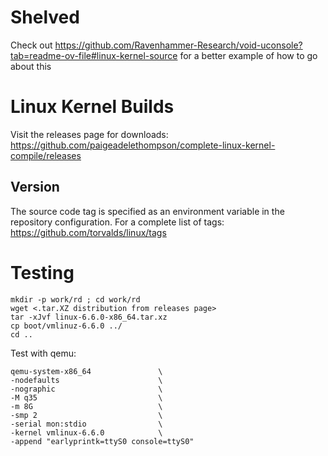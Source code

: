 # Shelved
Check out https://github.com/Ravenhammer-Research/void-uconsole?tab=readme-ov-file#linux-kernel-source for a better example of how to go about this 

# Linux Kernel Builds 
Visit the releases page for downloads: https://github.com/paigeadelethompson/complete-linux-kernel-compile/releases

## Version
The source code tag is specified as an environment variable in the repository configuration. For a complete list of tags: https://github.com/torvalds/linux/tags

# Testing 

```
mkdir -p work/rd ; cd work/rd
wget <.tar.XZ distribution from releases page>
tar -xJvf linux-6.6.0-x86_64.tar.xz
cp boot/vmlinuz-6.6.0 ../
cd ..
```

Test with qemu:

```
qemu-system-x86_64               \
-nodefaults                      \
-nographic                       \
-M q35                           \
-m 8G                            \
-smp 2                           \
-serial mon:stdio                \
-kernel vmlinux-6.6.0            \
-append "earlyprintk=ttyS0 console=ttyS0"
```

